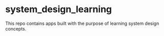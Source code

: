 # system_design_learning
This repo contains apps built with the purpose of learning system design concepts.
